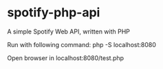 # spotify-php-api
A simple Spotify Web API, written with PHP

Run with following command:
php -S localhost:8080

Open browser in localhost:8080/test.php
